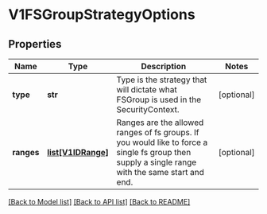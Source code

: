 # V1FSGroupStrategyOptions

## Properties
Name | Type | Description | Notes
------------ | ------------- | ------------- | -------------
**type** | **str** | Type is the strategy that will dictate what FSGroup is used in the SecurityContext. | [optional] 
**ranges** | [**list[V1IDRange]**](V1IDRange.md) | Ranges are the allowed ranges of fs groups.  If you would like to force a single fs group then supply a single range with the same start and end. | [optional] 

[[Back to Model list]](../README.md#documentation-for-models) [[Back to API list]](../README.md#documentation-for-api-endpoints) [[Back to README]](../README.md)


